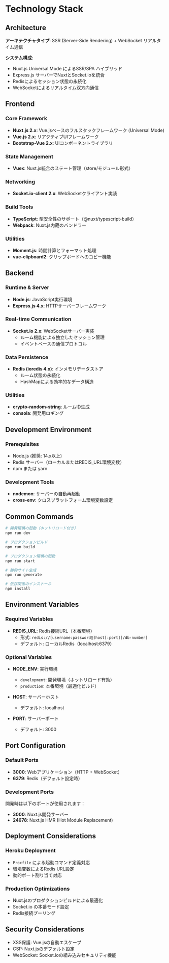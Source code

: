 # Technology Stack

## Architecture
**アーキテクチャタイプ**: SSR (Server-Side Rendering) + WebSocket リアルタイム通信

**システム構成**:
- Nuxt.js Universal Mode によるSSR/SPA ハイブリッド
- Express.js サーバーでNuxtとSocket.ioを統合
- Redisによるセッション状態の永続化
- WebSocketによるリアルタイム双方向通信

## Frontend

### Core Framework
- **Nuxt.js 2.x**: Vue.jsベースのフルスタックフレームワーク (Universal Mode)
- **Vue.js 2.x**: リアクティブUIフレームワーク
- **Bootstrap-Vue 2.x**: UIコンポーネントライブラリ

### State Management
- **Vuex**: Nuxt.js統合のステート管理（store/モジュール形式）

### Networking
- **Socket.io-client 2.x**: WebSocketクライアント実装

### Build Tools
- **TypeScript**: 型安全性のサポート（@nuxt/typescript-build）
- **Webpack**: Nuxt.js内蔵のバンドラー

### Utilities
- **Moment.js**: 時間計算とフォーマット処理
- **vue-clipboard2**: クリップボードへのコピー機能

## Backend

### Runtime & Server
- **Node.js**: JavaScript実行環境
- **Express.js 4.x**: HTTPサーバーフレームワーク

### Real-time Communication
- **Socket.io 2.x**: WebSocketサーバー実装
  - ルーム機能による独立したセッション管理
  - イベントベースの通信プロトコル

### Data Persistence
- **Redis (ioredis 4.x)**: インメモリデータストア
  - ルーム状態の永続化
  - HashMapによる効率的なデータ構造

### Utilities
- **crypto-random-string**: ルームID生成
- **consola**: 開発用ロギング

## Development Environment

### Prerequisites
- Node.js (推奨: 14.x以上)
- Redis サーバー（ローカルまたはREDIS_URL環境変数）
- npm または yarn

### Development Tools
- **nodemon**: サーバーの自動再起動
- **cross-env**: クロスプラットフォーム環境変数設定

## Common Commands

```bash
# 開発環境の起動（ホットリロード付き）
npm run dev

# プロダクションビルド
npm run build

# プロダクション環境の起動
npm run start

# 静的サイト生成
npm run generate

# 依存関係のインストール
npm install
```

## Environment Variables

### Required Variables
- **REDIS_URL**: Redis接続URL（本番環境）
  - 形式: `redis://[username:password@]host[:port][/db-number]`
  - デフォルト: ローカルRedis（localhost:6379）

### Optional Variables
- **NODE_ENV**: 実行環境
  - `development`: 開発環境（ホットリロード有効）
  - `production`: 本番環境（最適化ビルド）

- **HOST**: サーバーホスト
  - デフォルト: localhost

- **PORT**: サーバーポート
  - デフォルト: 3000

## Port Configuration

### Default Ports
- **3000**: Webアプリケーション（HTTP + WebSocket）
- **6379**: Redis（デフォルト設定時）

### Development Ports
開発時は以下のポートが使用されます：
- **3000**: Nuxt.js開発サーバー
- **24678**: Nuxt.js HMR (Hot Module Replacement)

## Deployment Considerations

### Heroku Deployment
- `Procfile` による起動コマンド定義対応
- 環境変数によるRedis URL設定
- 動的ポート割り当て対応

### Production Optimizations
- Nuxt.jsのプロダクションビルドによる最適化
- Socket.io の本番モード設定
- Redis接続プーリング

## Security Considerations
- XSS保護: Vue.jsの自動エスケープ
- CSP: Nuxt.jsのデフォルト設定
- WebSocket: Socket.ioの組み込みセキュリティ機能